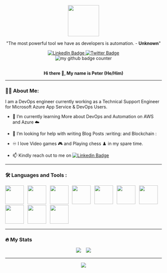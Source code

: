 <div id="header" align="center">
  <img src="https://media.giphy.com/media/3Xw8jY3zbFRtFd6eK8/giphy.gif" width="100"/>
</div>

<p align="center">"The most powerful tool we have as developers is automation. - <strong>Unknown</strong>"</p>

<div id="badges" align="center">
  <a target="_blank" href="https://www.linkedin.com/in/abolude-peter/">
    <img src="https://img.shields.io/badge/LinkedIn-blue?style=for-the-badge&logo=linkedin&logoColor=white" alt="LinkedIn Badge"/>
  </a>
  </a>
  <a target="_blank" href="https://twitter.com/CFCIfe">
    <img src="https://img.shields.io/badge/Twitter-blue?style=for-the-badge&logo=twitter&logoColor=white" alt="Twitter Badge"/>
  </a>
</div>
<div id="header" align="center">
<img src="https://komarev.com/ghpvc/?username=CFCIfe&style=flat-square&color=blue" alt="my github badge counter" />
</div>
<br />
<p align="center">  <strong> Hi there 👋, My name is Peter (He/Him)</strong> </p>

---

### :technologist: **About Me**:

I am a DevOps engineer currently working as a Technical Support Engineer for Microsoft Azure App Service & DevOps Users.

- 🌱 I’m currently learning More about DevOps and Automation on AWS and Azure :cloud:

- 🤔 I’m looking for help with writing Blog Posts :writing: and Blockchain :

- :infinity: I love Video games :video_game: and Playing chess :chess_pawn:  in my spare time.

- :mailbox: Kindly reach out to me on [![Linkedin Badge](https://img.shields.io/badge/-Peter-blue?style=flat&logo=Linkedin&logoColor=white)](https://https://www.linkedin.com/in/abolude-peter/)

---

### :hammer_and_wrench: Languages and Tools :
<div>
<img src="https://cdn.jsdelivr.net/gh/devicons/devicon/icons/linux/linux-original.svg" width="60" height="60"/>&nbsp;&nbsp;
<img src="https://cdn.jsdelivr.net/gh/devicons/devicon/icons/amazonwebservices/amazonwebservices-original-wordmark.svg" width="60" height="60"/>&nbsp;&nbsp;
<img src="https://cdn.jsdelivr.net/gh/devicons/devicon/icons/azure/azure-original-wordmark.svg" width="60" height="60"/>&nbsp;&nbsp;
<img src="https://cdn.jsdelivr.net/gh/devicons/devicon/icons/docker/docker-original-wordmark.svg" width="60" height="60"/>&nbsp;&nbsp;
<img src="https://cdn.jsdelivr.net/gh/devicons/devicon/icons/kubernetes/kubernetes-plain-wordmark.svg" width="60" height="60"/>&nbsp;&nbsp;
<img src="https://cdn.jsdelivr.net/gh/devicons/devicon/icons/nodejs/nodejs-original-wordmark.svg" width="60" height="60"/>&nbsp;&nbsp;
<img src="https://cdn.jsdelivr.net/gh/devicons/devicon/icons/react/react-original-wordmark.svg" width="60" height="60"/>&nbsp;&nbsp;
<img src="https://cdn.jsdelivr.net/gh/devicons/devicon/icons/ansible/ansible-original-wordmark.svg" width="60" height="60"/>&nbsp;&nbsp;
<img src="https://cdn.jsdelivr.net/gh/devicons/devicon/icons/git/git-original-wordmark.svg" width="60" height="60"/>&nbsp;&nbsp;
<img src="https://cdn.jsdelivr.net/gh/devicons/devicon/icons/postgresql/postgresql-original-wordmark.svg" width="60" height="60"/>&nbsp;&nbsp;
</div>

---

### :fire: My Stats

<div id="stats" align="center">
<img src="http://github-readme-streak-stats.herokuapp.com?user=CFCIFE&theme=dark&date_format=M%20j%5B%2C%20Y%5D" />&nbsp;&nbsp;&nbsp;
<img src="https://github-readme-stats.vercel.app/api/top-langs/?username=CFCIFE&layout=compact&theme=vision-friendly-dark" />
</div>

---

<div id="jokes" align="center">
<img src="https://readme-jokes.vercel.app/api?hideBorder&theme=cobalt"/>
</div>
